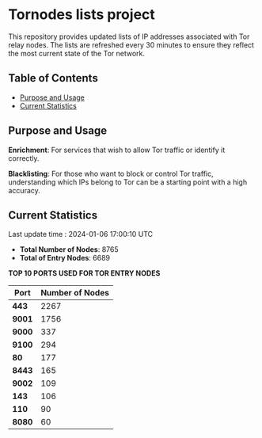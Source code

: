 # Tornodes lists project

This repository provides updated lists of IP addresses associated with Tor relay nodes. The lists are refreshed every 30 minutes to ensure they reflect the most current state of the Tor network.

## Table of Contents

- [Purpose and Usage](#purpose-and-usage)
- [Current Statistics](#current-statistics)


## Purpose and Usage

**Enrichment**: For services that wish to allow Tor traffic or identify it correctly.

**Blacklisting**: For those who want to block or control Tor traffic, understanding which IPs belong to Tor can be a starting point with a high accuracy.

## Current Statistics

Last update time : 2024-01-06 17:00:10 UTC

- **Total Number of Nodes**: 8765
- **Total of Entry Nodes**: 6689

**TOP 10 PORTS USED FOR TOR ENTRY NODES**

| **Port** | **Number of Nodes** |
|------|-----------------|
| **443**   | 2267  |
| **9001**   | 1756  |
| **9000**   | 337  |
| **9100**   | 294  |
| **80**   | 177  |
| **8443**   | 165  |
| **9002**   | 109  |
| **143**   | 106  |
| **110**   | 90  |
| **8080**   | 60  |

